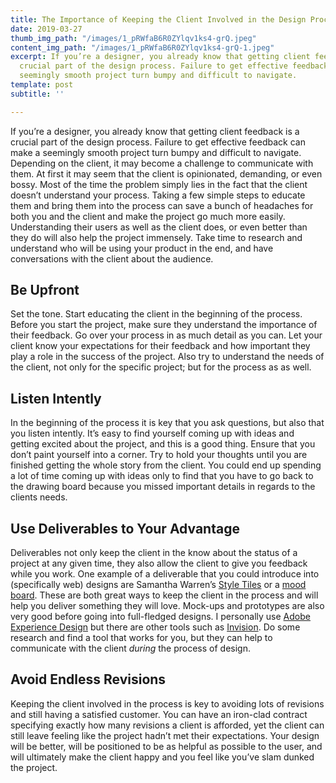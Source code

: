 ```yaml
---
title: The Importance of Keeping the Client Involved in the Design Process
date: 2019-03-27
thumb_img_path: "/images/1_pRWfaB6R0ZYlqv1ks4-grQ.jpeg"
content_img_path: "/images/1_pRWfaB6R0ZYlqv1ks4-grQ-1.jpeg"
excerpt: If you’re a designer, you already know that getting client feedback is a
  crucial part of the design process. Failure to get effective feedback can make a
  seemingly smooth project turn bumpy and difficult to navigate.
template: post
subtitle: ''

---
```

If you’re a designer, you already know that getting client feedback is a crucial part of the design process. Failure to get effective feedback can make a seemingly smooth project turn bumpy and difficult to navigate. Depending on the client, it may become a challenge to communicate with them. At first it may seem that the client is opinionated, demanding, or even bossy. Most of the time the problem simply lies in the fact that the client doesn’t understand your process. Taking a few simple steps to educate them and bring them into the process can save a bunch of headaches for both you and the client and make the project go much more easily. Understanding their users as well as the client does, or even better than they do will also help the project immensely. Take time to research and understand who will be using your product in the end, and have conversations with the client about the audience.

## Be Upfront

Set the tone. Start educating the client in the beginning of the process. Before you start the project, make sure they understand the importance of their feedback. Go over your process in as much detail as you can. Let your client know your expectations for their feedback and how important they play a role in the success of the project. Also try to understand the needs of the client, not only for the specific project; but for the process as as well.

## Listen Intently

In the beginning of the process it is key that you ask questions, but also that you listen intently. It’s easy to find yourself coming up with ideas and getting excited about the project, and this is a good thing. Ensure that you don’t paint yourself into a corner. Try to hold your thoughts until you are finished getting the whole story from the client. You could end up spending a lot of time coming up with ideas only to find that you have to go back to the drawing board because you missed important details in regards to the clients needs.

## Use Deliverables to Your Advantage

Deliverables not only keep the client in the know about the status of a project at any given time, they also allow the client to give you feedback while you work. One example of a deliverable that you could introduce into (specifically web) designs are Samantha Warren’s [Style Tiles](http://styletil.es/) or a [mood board](http://en.wikipedia.org/wiki/Mood_board). These are both great ways to keep the client in the process and will help you deliver something they will love. Mock-ups and prototypes are also very good before going into full-fledged designs. I personally use [Adobe Experience Design](http://www.adobe.com/products/experience-design.html) but there are other tools such as [Invision](https://www.invisionapp.com/). Do some research and find a tool that works for you, but they can help to communicate with the client _during_ the process of design.

## Avoid Endless Revisions

Keeping the client involved in the process is key to avoiding lots of revisions and still having a satisfied customer. You can have an iron-clad contract specifying exactly how many revisions a client is afforded, yet the client can still leave feeling like the project hadn’t met their expectations. Your design will be better, will be positioned to be as helpful as possible to the user, and will ultimately make the client happy and you feel like you’ve slam dunked the project.